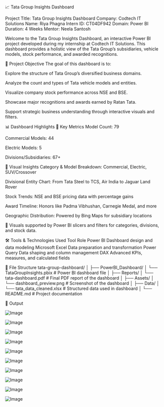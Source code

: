 📈 Tata Group Insights Dashboard

Project Title: Tata Group Insights Dashboard
Company: Codtech IT Solutions
Name: Riya Phagna
Intern ID: CT04DF942
Domain: Power BI
Duration: 4 Weeks
Mentor: Neela Santosh

Welcome to the Tata Group Insights Dashboard, an interactive Power BI project developed during my internship at Codtech IT Solutions. This dashboard provides a holistic view of the Tata Group’s subsidiaries, vehicle models, stock performance, and awarded recognitions.

📌 Project Objective
The goal of this dashboard is to:

Explore the structure of Tata Group’s diversified business domains.

Analyze the count and types of Tata vehicle models and entities.

Visualize company stock performance across NSE and BSE.

Showcase major recognitions and awards earned by Ratan Tata.

Support strategic business understanding through interactive visuals and filters.

📊 Dashboard Highlights
🔹 Key Metrics
Model Count: 79

Commercial Models: 44

Electric Models: 5

Divisions/Subsidiaries: 67+

🔹 Visual Insights
Category & Model Breakdown: Commercial, Electric, SUV/Crossover

Divisional Entity Chart: From Tata Steel to TCS, Air India to Jaguar Land Rover

Stock Trends: NSE and BSE pricing data with percentage gains

Award Timeline: Honors like Padma Vibhushan, Carnegie Medal, and more

Geographic Distribution: Powered by Bing Maps for subsidiary locations

📍 Visuals supported by Power BI slicers and filters for categories, divisions, and stock data.

🛠 Tools & Technologies Used
Tool	Role
Power BI	Dashboard design and data modeling
Microsoft Excel	Data preparation and transformation
Power Query	Data shaping and column management
DAX	Advanced KPIs, measures, and calculated fields

📁 File Structure
tata-group-dashboard/
│
├── PowerBI_Dashboard/
│ └── TataGroupInsights.pbix # Power BI dashboard file
│
├── Reports/
│ └── tata-dashboard.pdf # Final PDF report of the dashboard
│
├── Assets/
│ └── dashboard_preview.png # Screenshot of the dashboard
│
├── Data/
│ └── tata_data_cleaned.xlsx # Structured data used in dashboard
│
└── README.md # Project documentation

📁 Output

![Image](https://github.com/user-attachments/assets/c084f77c-c8d6-49dc-bf33-c5ec10ba2ffa)

![Image](https://github.com/user-attachments/assets/344cc765-a439-4c4f-880c-bb3c86ec88d1)

![Image](https://github.com/user-attachments/assets/f68b4ae1-8bc9-468a-aecd-82fa9ba936ea)

![Image](https://github.com/user-attachments/assets/622725e2-9a80-436a-a975-8c9c3eefe12f)

![Image](https://github.com/user-attachments/assets/ed4c9912-32dd-4322-aebb-bc172c8ef46a)

![Image](https://github.com/user-attachments/assets/de219f3d-18c6-4023-a6d6-2508a66dc3d2)

![Image](https://github.com/user-attachments/assets/3c4c00b5-3d6d-4c62-a6a0-4d216cad8089)

![Image](https://github.com/user-attachments/assets/8973cf5b-1705-480e-85e3-746b8d270ef7)

![Image](https://github.com/user-attachments/assets/576d06a8-8971-43f9-b1bc-3954c4f66975)

![Image](https://github.com/user-attachments/assets/606b443a-fdcd-4614-a499-4c5bc15e4100)

